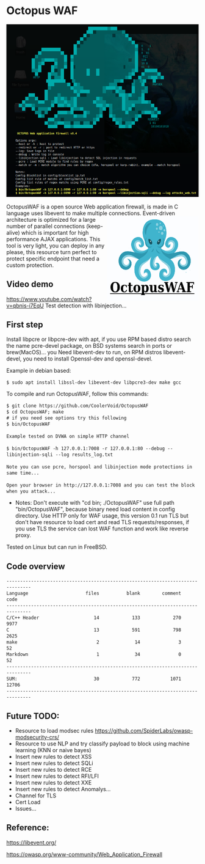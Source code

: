 # Octopus WAF 

![Alt text](https://github.com/CoolerVoid/OctopusWAF/blob/main/doc/octopus_bannerv04.png)

OctopusWAF is a open source Web application firewall, is made in C language uses libevent to make multiple connections.
<img align="right" width="240" height="220" src="https://raw.githubusercontent.com/CoolerVoid/OctopusWAF/main/doc/octopus.png">
Event-driven architecture is optimized for a large number of parallel connections (keep-alive) which is important for high performance AJAX applications.
This tool is very light, you can deploy in any please, this resource turn perfect to protect specific endpoint that need a custom protection.

Video demo
---
https://www.youtube.com/watch?v=qbnis-i7EqU
Test detection with libinjection...


First step
---

Install libpcre or libpcre-dev with apt, if you use RPM based distro search the name pcre-devel package, on BSD systems search in ports or brew(MacOS)...
you Need libevent-dev to run, on RPM distros libevent-devel, you need to install Openssl-dev and openssl-devel.

Example in debian based:
```
$ sudo apt install libssl-dev libevent-dev libpcre3-dev make gcc
```


To compile and run OctopusWAF, follow this commands:
```
$ git clone https://github.com/CoolerVoid/OctopusWAF
$ cd OctopusWAF; make
# if you need see options try this following
$ bin/OctopusWAF

Example tested on DVWA on simple HTTP channel

$ bin/OctopusWAF -h 127.0.0.1:7008 -r 127.0.0.1:80 --debug --libinjection-sqli --log results_log.txt

Note you can use pcre, horspool and libinjection mode protections in same time...

Open your browser in http://127.0.0.1:7008 and you can test the block when you attack...
```
* Notes: Don't execute with "cd bin; ./OctopusWAF" use full path "bin/OctopusWAF", because binary need load content in config directory.
Use HTTP only for WAF usage, this version 0.1 run TLS but don't have resource to load cert and read TLS requests/responses, if you use TLS the service can lost WAF function and work like reverse proxy.

Tested on Linux but can run in FreeBSD.


Code overview
---
```
-------------------------------------------------------------------------------
Language                     files          blank        comment           code
-------------------------------------------------------------------------------
C/C++ Header                    14            133            270           9977
C                               13            591            798           2625
make                             2             14              3             52
Markdown                         1             34              0             52
-------------------------------------------------------------------------------
SUM:                            30            772           1071          12706
-------------------------------------------------------------------------------

```

Future TODO:
---
* Resource to load modsec rules https://github.com/SpiderLabs/owasp-modsecurity-crs/
* Resource to use NLP and try classify payload to block using machine learning (KNN or naive bayes)
* Insert new rules to detect XSS
* Insert new rules to detect SQLi
* Insert new rules to detect RCE
* Insert new rules to detect RFI/LFI
* Insert new rules to detect XXE
* Insert new rules to detect Anomalys...
* Channel for TLS
* Cert Load
* Issues...





Reference:
---

https://libevent.org/

https://owasp.org/www-community/Web_Application_Firewall


